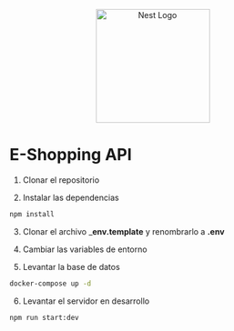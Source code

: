 <p align="center">
  <a href="http://nestjs.com/" target="blank"><img src="https://nestjs.com/img/logo-small.svg" width="200" alt="Nest Logo" /></a>
</p>

# E-Shopping API

1. Clonar el repositorio

2. Instalar las dependencias

```bash
npm install
```

3. Clonar el archivo ___env.template__ y renombrarlo a __.env__

4. Cambiar las variables de entorno

5. Levantar la base de datos

```bash
docker-compose up -d
```

6. Levantar el servidor en desarrollo

```bash
npm run start:dev
```